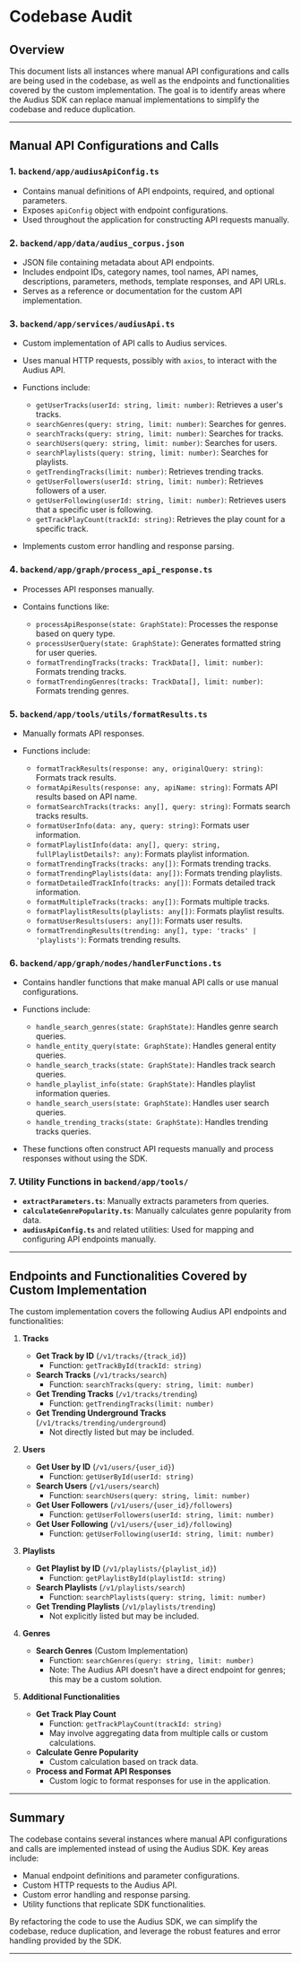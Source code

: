<!--
   Recommendation
   Given that the SDK is designed to handle all interactions with the Audius API efficiently and is maintained by the Audius team, it would be best to refactor your codebase to use only the SDK.
   Refactoring Plan
   Audit the Codebase:
   Identify all instances where manual API configurations and calls are being used.
   List out the endpoints and functionalities covered by your custom implementation.
   Map Custom Implementations to SDK Methods:
   For each custom API call in audiusApi.ts, find the equivalent method in the SDK.
   Ensure that all functionalities you require are supported by the SDK.
   Refactor API Calls:
   Replace manual API calls with the corresponding SDK methods.
   Update any custom logic that was handling parameters, error handling, or response parsing to align with the SDK's mechanisms.
   Remove Redundant Configurations:
   Delete audiusApiConfig.ts, audius_corpus.json, and any other files related to manual API configuration.
   Ensure that any documentation or comments are updated to reflect the use of the SDK.
   Update Import Paths:
   Adjust import statements throughout the codebase to import functions and classes from the SDK rather than your custom modules.
   Adjust Utility Functions:
   Review utility functions in your tools directory that might be parsing responses or handling errors.
   If the SDK provides built-in handling for these cases, consider removing or updating your utility functions accordingly.
   Testing:
   Thoroughly test all functionalities to ensure that replacing manual implementations with the SDK does not introduce any regressions.
   Pay special attention to edge cases and error handling.
   Performance Considerations:
   Benchmark the application before and after refactoring to ensure that performance has not degraded.
   The SDK is likely optimized, but it's good practice to verify.
   Documentation:
   Update your project's documentation to reflect the changes.
   Provide guidelines for other developers on how to use the SDK within your project.

   **Note to Future Assistant**: Remove this comment block once the task associated with this file ("codebase_audit.md") is complete.
   -->

# Codebase Audit

## Overview

This document lists all instances where manual API configurations and calls are being used in the codebase, as well as the endpoints and functionalities covered by the custom implementation. The goal is to identify areas where the Audius SDK can replace manual implementations to simplify the codebase and reduce duplication.

---

## Manual API Configurations and Calls

### 1. **`backend/app/audiusApiConfig.ts`**

- Contains manual definitions of API endpoints, required, and optional parameters.
- Exposes `apiConfig` object with endpoint configurations.
- Used throughout the application for constructing API requests manually.

### 2. **`backend/app/data/audius_corpus.json`**

- JSON file containing metadata about API endpoints.
- Includes endpoint IDs, category names, tool names, API names, descriptions, parameters, methods, template responses, and API URLs.
- Serves as a reference or documentation for the custom API implementation.

### 3. **`backend/app/services/audiusApi.ts`**

- Custom implementation of API calls to Audius services.
- Uses manual HTTP requests, possibly with `axios`, to interact with the Audius API.
- Functions include:

  - `getUserTracks(userId: string, limit: number)`: Retrieves a user's tracks.
  - `searchGenres(query: string, limit: number)`: Searches for genres.
  - `searchTracks(query: string, limit: number)`: Searches for tracks.
  - `searchUsers(query: string, limit: number)`: Searches for users.
  - `searchPlaylists(query: string, limit: number)`: Searches for playlists.
  - `getTrendingTracks(limit: number)`: Retrieves trending tracks.
  - `getUserFollowers(userId: string, limit: number)`: Retrieves followers of a user.
  - `getUserFollowing(userId: string, limit: number)`: Retrieves users that a specific user is following.
  - `getTrackPlayCount(trackId: string)`: Retrieves the play count for a specific track.

- Implements custom error handling and response parsing.

### 4. **`backend/app/graph/process_api_response.ts`**

- Processes API responses manually.
- Contains functions like:

  - `processApiResponse(state: GraphState)`: Processes the response based on query type.
  - `processUserQuery(state: GraphState)`: Generates formatted string for user queries.
  - `formatTrendingTracks(tracks: TrackData[], limit: number)`: Formats trending tracks.
  - `formatTrendingGenres(tracks: TrackData[], limit: number)`: Formats trending genres.

### 5. **`backend/app/tools/utils/formatResults.ts`**

- Manually formats API responses.
- Functions include:

  - `formatTrackResults(response: any, originalQuery: string)`: Formats track results.
  - `formatApiResults(response: any, apiName: string)`: Formats API results based on API name.
  - `formatSearchTracks(tracks: any[], query: string)`: Formats search tracks results.
  - `formatUserInfo(data: any, query: string)`: Formats user information.
  - `formatPlaylistInfo(data: any[], query: string, fullPlaylistDetails?: any)`: Formats playlist information.
  - `formatTrendingTracks(tracks: any[])`: Formats trending tracks.
  - `formatTrendingPlaylists(data: any[])`: Formats trending playlists.
  - `formatDetailedTrackInfo(tracks: any[])`: Formats detailed track information.
  - `formatMultipleTracks(tracks: any[])`: Formats multiple tracks.
  - `formatPlaylistResults(playlists: any[])`: Formats playlist results.
  - `formatUserResults(users: any[])`: Formats user results.
  - `formatTrendingResults(trending: any[], type: 'tracks' | 'playlists')`: Formats trending results.

### 6. **`backend/app/graph/nodes/handlerFunctions.ts`**

- Contains handler functions that make manual API calls or use manual configurations.
- Functions include:

  - `handle_search_genres(state: GraphState)`: Handles genre search queries.
  - `handle_entity_query(state: GraphState)`: Handles general entity queries.
  - `handle_search_tracks(state: GraphState)`: Handles track search queries.
  - `handle_playlist_info(state: GraphState)`: Handles playlist information queries.
  - `handle_search_users(state: GraphState)`: Handles user search queries.
  - `handle_trending_tracks(state: GraphState)`: Handles trending tracks queries.

- These functions often construct API requests manually and process responses without using the SDK.

### 7. **Utility Functions in `backend/app/tools/`**

- **`extractParameters.ts`**: Manually extracts parameters from queries.
- **`calculateGenrePopularity.ts`**: Manually calculates genre popularity from data.
- **`audiusApiConfig.ts`** and related utilities: Used for mapping and configuring API endpoints manually.

---

## Endpoints and Functionalities Covered by Custom Implementation

The custom implementation covers the following Audius API endpoints and functionalities:

1. **Tracks**

   - **Get Track by ID** (`/v1/tracks/{track_id}`)
     - Function: `getTrackById(trackId: string)`
   - **Search Tracks** (`/v1/tracks/search`)
     - Function: `searchTracks(query: string, limit: number)`
   - **Get Trending Tracks** (`/v1/tracks/trending`)
     - Function: `getTrendingTracks(limit: number)`
   - **Get Trending Underground Tracks** (`/v1/tracks/trending/underground`)
     - Not directly listed but may be included.

2. **Users**

   - **Get User by ID** (`/v1/users/{user_id}`)
     - Function: `getUserById(userId: string)`
   - **Search Users** (`/v1/users/search`)
     - Function: `searchUsers(query: string, limit: number)`
   - **Get User Followers** (`/v1/users/{user_id}/followers`)
     - Function: `getUserFollowers(userId: string, limit: number)`
   - **Get User Following** (`/v1/users/{user_id}/following`)
     - Function: `getUserFollowing(userId: string, limit: number)`

3. **Playlists**

   - **Get Playlist by ID** (`/v1/playlists/{playlist_id}`)
     - Function: `getPlaylistById(playlistId: string)`
   - **Search Playlists** (`/v1/playlists/search`)
     - Function: `searchPlaylists(query: string, limit: number)`
   - **Get Trending Playlists** (`/v1/playlists/trending`)
     - Not explicitly listed but may be included.

4. **Genres**

   - **Search Genres** (Custom Implementation)
     - Function: `searchGenres(query: string, limit: number)`
     - Note: The Audius API doesn't have a direct endpoint for genres; this may be a custom solution.

5. **Additional Functionalities**

   - **Get Track Play Count**
     - Function: `getTrackPlayCount(trackId: string)`
     - May involve aggregating data from multiple calls or custom calculations.
   - **Calculate Genre Popularity**
     - Custom calculation based on track data.
   - **Process and Format API Responses**
     - Custom logic to format responses for use in the application.

---

## Summary

The codebase contains several instances where manual API configurations and calls are implemented instead of using the Audius SDK. Key areas include:

- Manual endpoint definitions and parameter configurations.
- Custom HTTP requests to the Audius API.
- Custom error handling and response parsing.
- Utility functions that replicate SDK functionalities.

By refactoring the code to use the Audius SDK, we can simplify the codebase, reduce duplication, and leverage the robust features and error handling provided by the SDK.

---

